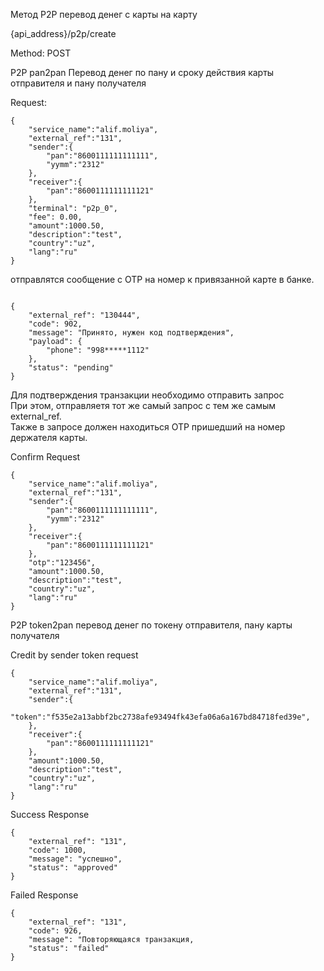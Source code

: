  Метод P2P перевод денег с карты на карту

{api_address}/p2p/create

Method: POST

P2P pan2pan Перевод денег по пану и сроку действия карты отправителя и пану получателя
 
Request: 

```
{
    "service_name":"alif.moliya",
    "external_ref":"131",
    "sender":{
        "pan":"8600111111111111",
        "yymm":"2312"
    },
    "receiver":{
        "pan":"8600111111111121"
    },
    "terminal": "p2p_0",
    "fee": 0.00,
    "amount":1000.50,
    "description":"test",
    "country":"uz",
    "lang":"ru"
}

```

отправлятся сообщение с OTP на номер к привязанной карте в банке. 


```

{
    "external_ref": "130444",
    "code": 902,
    "message": "Принято, нужен код подтверждения",
    "payload": {
        "phone": "998*****1112"
    },
    "status": "pending"
}

```

Для подтверждения транзакции необходимо отправить запрос  
При этом, отправляетя тот же cамый запрос с тем же самым external_ref.  
Также в запросе должен находиться OTP пришедший на номер держателя карты. 

Confirm Request

```
{
    "service_name":"alif.moliya",
    "external_ref":"131",
    "sender":{
        "pan":"8600111111111111",
        "yymm":"2312"
    },
    "receiver":{
        "pan":"8600111111111121"
    },
    "otp":"123456",
    "amount":1000.50,
    "description":"test",
    "country":"uz",
    "lang":"ru"
}

```

P2P token2pan перевод денег по токену отправителя, пану карты получателя

Credit by sender token request

```
{
    "service_name":"alif.moliya",
    "external_ref":"131",
    "sender":{
        "token":"f535e2a13abbf2bc2738afe93494fk43efa06a6a167bd84718fed39e",
    },
    "receiver":{
        "pan":"8600111111111121"
    },
    "amount":1000.50,
    "description":"test",
    "country":"uz",
    "lang":"ru"
}

```


Success Response

```
{
    "external_ref": "131",
    "code": 1000,
    "message": "успешно",
    "status": "approved"
}

```

Failed Response

```
{
    "external_ref": "131",
    "code": 926,
    "message": "Повторяющаяся транзакция,
    "status": "failed"
}

```

